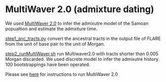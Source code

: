 # MultiWaver 2.0 (admixture dating)

We used [MultiWaver 2.0](https://github.com/Shuhua-Group/MultiWaver2.0) to infer the admixutre model of the Samoan popualtion and estimate the admxiture time.

[step1_anc_tracts.py](step1_anc_tracts.py) convert the ancestral tracts in the output file of FLARE from the unit of base pair to the unit of Morgan.

[step2_runMultiWaver,sh](step2_runMultiWaver,sh) run Multiwaver2.0 with tracts shorter than 0.005 Morgan discarded. We used discrete model to infer the admixutre history. 100 bootstrappings have been operated.

Please see [here](https://github.com/Shuhua-Group/MultiWaver2.0/blob/master/Manual%20for%20MultiWaver%202.0.pdf) for instructions to run MultiWaver 2.0
